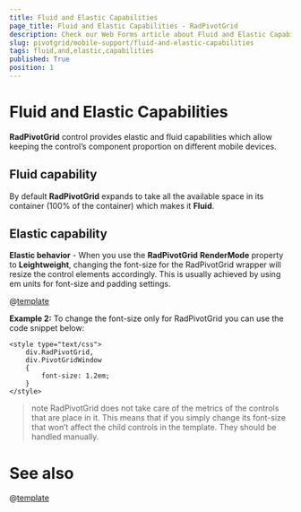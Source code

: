 ```yaml
---
title: Fluid and Elastic Capabilities
page_title: Fluid and Elastic Capabilities - RadPivotGrid
description: Check our Web Forms article about Fluid and Elastic Capabilities.
slug: pivotgrid/mobile-support/fluid-and-elastic-capabilities
tags: fluid,and,elastic,capabilities
published: True
position: 1
---
```


# Fluid and Elastic Capabilities

**RadPivotGrid** control provides elastic and fluid capabilities which allow keeping the control’s component proportion on different mobile devices.

## Fluid capability

By default **RadPivotGrid** expands to take all the available space in its container (100% of the container) which makes it **Fluid**.


## Elastic capability

**Elastic behavior** - When you use the **RadPivotGrid** **RenderMode** property to **Leightweight**, changing the font-size for the RadPivotGrid wrapper will resize the control elements accordingly. This is usually achieved by using em units for font-size and padding settings.

@[template](/_templates/common/font-size-notes.md#note-and-example "control: RadPivotGrid")

**Example 2:** To change the font-size only for RadPivotGrid you can use the code snippet below:

````ASPNET
<style type="text/css">
    div.RadPivotGrid,
	div.PivotGridWindow
    {
        font-size: 1.2em;
    }
</style>
````

>note RadPivotGrid does not take care of the metrics of the controls that are place in it. This means that if you simply change its font-size that won’t affect the child controls in the template. They should be handled manually.


# See also

@[template](/_templates/common/font-size-notes.md#related-resources)

